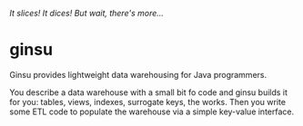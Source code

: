 
*It slices!  It dices!  But wait, there's more...*

# ginsu

Ginsu provides lightweight data warehousing for Java programmers.

You describe a data warehouse with a small bit fo code and ginsu builds it for you: tables, views, indexes, surrogate keys, the works.
Then you write some ETL code to populate the warehouse via a simple key-value interface.
